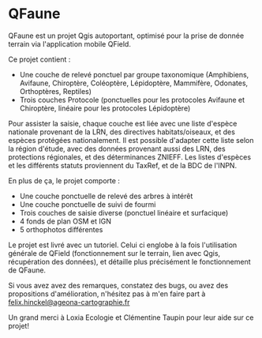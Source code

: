 # QFaune
QFaune est un projet Qgis autoportant, optimisé pour la prise de donnée terrain via l'application mobile QField.

Ce projet contient :

- Une couche de relevé ponctuel par groupe taxonomique (Amphibiens, Avifaune, Chiroptère, Coléoptère, Lépidoptère, Mammifère, Odonates, Orthoptères, Reptiles)
- Trois couches Protocole (ponctuelles pour les protocoles Avifaune et Chiroptère, linéaire pour les protocoles Lépidoptère)


Pour assister la saisie, chaque couche est liée avec une liste d'espèce nationale provenant de la LRN, des directives habitats/oiseaux, et des espèces protégées nationalement. Il est possible d'adapter cette liste selon la région d'étude, avec des données provenant aussi des LRN, des protections régionales, et des déterminances ZNIEFF. Les listes d'espèces et les différents statuts proviennent du TaxRef, et de la BDC de l'INPN.

En plus de ça, le projet comporte : 

- Une couche ponctuelle de relevé des arbres à intérêt
- Une couche ponctuelle de suivi de fourmi
- Trois couches de saisie diverse (ponctuel linéaire et surfacique)
- 4 fonds de plan OSM et IGN
- 5 orthophotos différentes

Le projet est livré avec un tutoriel. Celui ci englobe à la fois l'utilisation générale de QField (fonctionnement sur le terrain, lien avec Qgis, récupération des données), et détaille plus précisément le fonctionnement de QFaune.

Si vous avez avez des remarques, constatez des bugs, ou avez des propositions d'amélioration, n'hésitez pas à m'en faire part à felix.hinckel@ageona-cartographie.fr

Un grand merci à Loxia Ecologie et Clémentine Taupin pour leur aide sur ce projet!